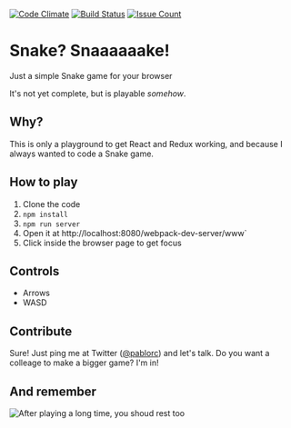[![Code Climate](https://codeclimate.com/github/pablorc/full-metal-culebra/badges/gpa.svg)](https://codeclimate.com/github/pablorc/full-metal-culebra) [![Build Status](https://travis-ci.org/pablorc/snaaake.svg?branch=master)](https://travis-ci.org/pablorc/snaaake) [![Issue Count](https://codeclimate.com/github/pablorc/full-metal-culebra/badges/issue_count.svg)](https://codeclimate.com/github/pablorc/full-metal-culebra)

# Snake? Snaaaaaake!

Just a simple Snake game for your browser

It's not yet complete, but is playable _somehow_.

## Why?

This is only a playground to get React and Redux working, and because I always wanted to code a Snake game.

## How to play

1. Clone the code
1. `npm install`
1. `npm run server`
1. Open it at http://localhost:8080/webpack-dev-server/www`
1. Click inside the browser page to get focus

## Controls

- Arrows
- WASD

## Contribute

Sure! Just ping me at Twitter ([@pablorc](https://twitter.com/pablorc)) and let's talk. Do you want a colleage to make a bigger game? I'm in!

## And remember

![After playing a long time, you shoud rest too](https://patrickjohnmccormick.files.wordpress.com/2013/06/screen-shot-2013-06-14-at-11-21-46-pm.png)

